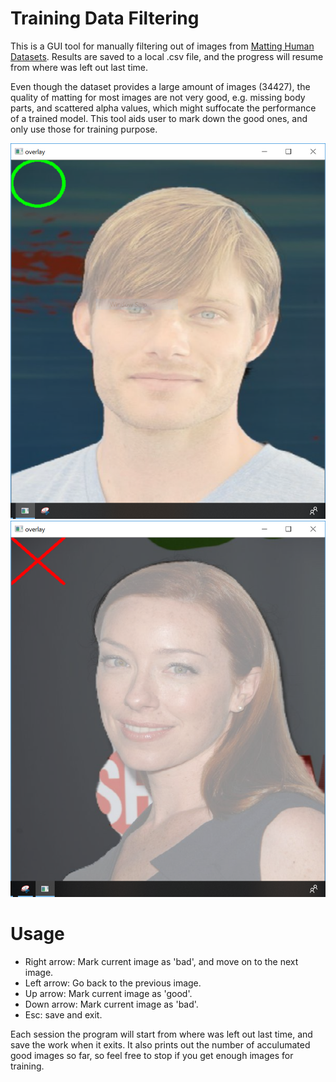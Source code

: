 # Training Data Filtering
This is a GUI tool for manually filtering out of images from [Matting Human Datasets](https://www.kaggle.com/laurentmih/aisegmentcom-matting-human-datasets). Results are saved to a local .csv file, and the progress will resume from where was left out last time.

Even though the dataset provides a large amount of images (34427), the quality of matting for most images are not very good, e.g. missing body parts, and scattered alpha values, which might suffocate the performance of a trained model. This tool aids user to mark down the good ones, and only use those for training purpose.

![ScreenShot](/screenshots/good_matting.png)
![ScreenShot](/screenshots/bad_matting.png)

# Usage
- Right arrow: Mark current image as 'bad', and move on to the next image.
- Left arrow: Go back to the previous image.
- Up arrow: Mark current image as 'good'.
- Down arrow: Mark current image as 'bad'.
- Esc: save and exit.

Each session the program will start from where was left out last time, and save the work when it exits. It also prints out the number of acculumated good images so far, so feel free to stop if you get enough images for training.

